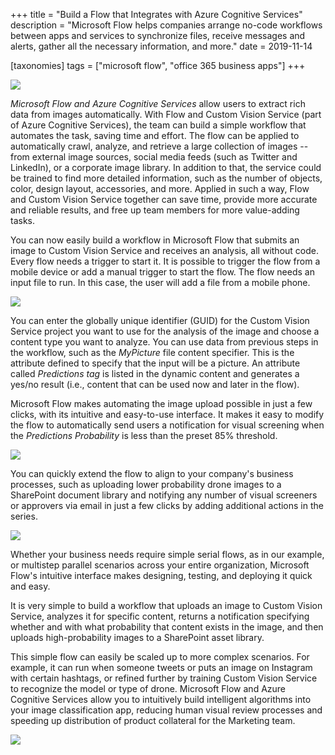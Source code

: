 +++
title = "Build a Flow that Integrates with Azure Cognitive Services"
description = "Microsoft Flow helps companies arrange no-code workflows between apps and services to synchronize files, receive messages and alerts, gather all the necessary information, and more."
date = 2019-11-14

[taxonomies]
tags = ["microsoft flow", "office 365 business apps"]
+++

![](https://o365hq.com/images/609.jpg)

*Microsoft Flow and Azure Cognitive Services* allow users to extract
rich data from images automatically. With Flow and Custom Vision Service
(part of Azure Cognitive Services), the team can build a simple workflow
that automates the task, saving time and effort. The flow can be applied
to automatically crawl, analyze, and retrieve a large collection of
images -- from external image sources, social media feeds (such as Twitter
and LinkedIn), or a corporate image library. In addition to that, the
service could be trained to find more detailed information, such as the
number of objects, color, design layout, accessories, and more. Applied
in such a way, Flow and Custom Vision Service together can save time,
provide more accurate and reliable results, and free up team members for
more value-adding tasks.

You can now easily build a workflow in Microsoft Flow that submits an
image to Custom Vision Service and receives an analysis, all without
code. Every flow needs a trigger to start it. It is possible to trigger
the flow from a mobile device or add a manual trigger to start the flow.
The flow needs an input file to run. In this case, the user will add a
file from a mobile phone.

![](https://o365hq.com/images/605.png)

You can enter the globally unique identifier (GUID) for the
Custom Vision Service project you want to use for the analysis of the
image and choose a content type you want to analyze. You can use data
from previous steps in the workflow, such as the *MyPicture* file
content specifier. This is the attribute defined to specify that the input
will be a picture. An attribute called *Predictions tag* is listed in
the dynamic content and generates a yes/no result (i.e., content that can
be used now and later in the flow).

Microsoft Flow makes automating the image upload possible in just a few
clicks, with its intuitive and easy-to-use interface. It makes it easy
to modify the flow to automatically send users a notification for visual
screening when the *Predictions Probability* is less than the preset 85%
threshold.

![](https://o365hq.com/images/606.png)

You can quickly extend the flow to align to your company's business
processes, such as uploading lower probability drone images to a
SharePoint document library and notifying any number of visual screeners
or approvers via email in just a few clicks by adding additional actions
in the series.

![](https://o365hq.com/images/607.png)

Whether your business needs require simple serial flows, as in our
example, or multistep parallel scenarios across your entire
organization, Microsoft Flow's intuitive interface makes designing,
testing, and deploying it quick and easy.

It is very simple to build a workflow that uploads an image to Custom
Vision Service, analyzes it for specific content, returns a notification
specifying whether and with what probability that content exists in the
image, and then uploads high-probability images to a SharePoint asset
library.

This simple flow can easily be scaled up to more complex scenarios. For
example, it can run when someone tweets or puts an image on Instagram
with certain hashtags, or refined further by training Custom Vision
Service to recognize the model or type of drone. Microsoft Flow and
Azure Cognitive Services allow you to intuitively build intelligent
algorithms into your image classification app, reducing human visual
review processes and speeding up distribution of product collateral for
the Marketing team.

![](https://o365hq.com/images/608.png)
